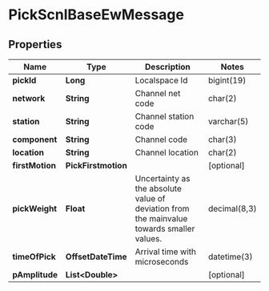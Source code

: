 

# PickScnlBaseEwMessage


## Properties

| Name | Type | Description | Notes |
|------------ | ------------- | ------------- | -------------|
|**pickId** | **Long** | Localspace Id | bigint(19) |  |
|**network** | **String** | Channel net code | char(2) |  [optional] |
|**station** | **String** | Channel station code | varchar(5) |  [optional] |
|**component** | **String** | Channel code | char(3) |  [optional] |
|**location** | **String** | Channel location | char(2) |  [optional] |
|**firstMotion** | **PickFirstmotion** |  |  [optional] |
|**pickWeight** | **Float** | Uncertainty as the absolute value of deviation from the mainvalue towards smaller values. | decimal(8,3) |  [optional] |
|**timeOfPick** | **OffsetDateTime** | Arrival time with microseconds | datetime(3) |  [optional] |
|**pAmplitude** | **List&lt;Double&gt;** |  |  [optional] |



